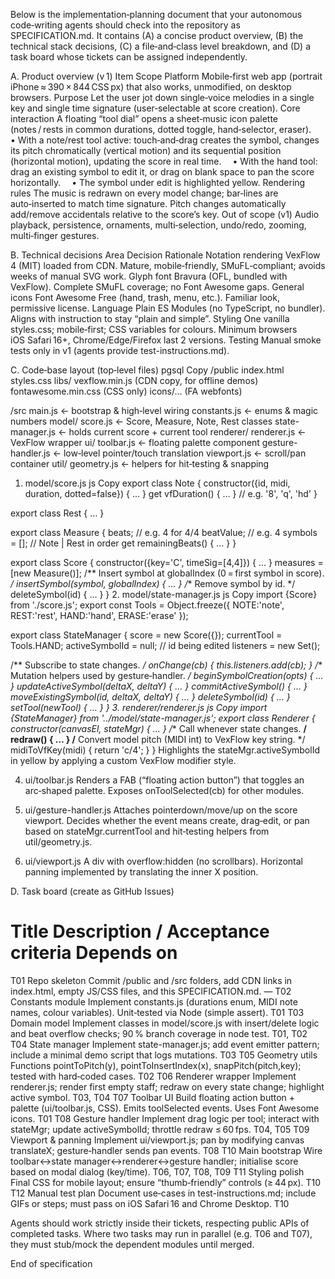 Below is the implementation‑planning document that your autonomous code‑writing agents should check into the repository as SPECIFICATION.md.
It contains (A) a concise product overview, (B) the technical stack decisions, (C) a file‑and‑class level breakdown, and (D) a task board whose tickets can be assigned independently.

A. Product overview (v 1)
Item	Scope
Platform	Mobile‑first web app (portrait iPhone ≈ 390 × 844 CSS px) that also works, unmodified, on desktop browsers.
Purpose	Let the user jot down single‑voice melodies in a single key and single time signature (user‑selectable at score creation).
Core interaction	A floating “tool dial” opens a sheet‑music icon palette (notes / rests in common durations, dotted toggle, hand‑selector, eraser).
 • With a note/rest tool active: touch‑and‑drag creates the symbol, changes its pitch chromatically (vertical motion) and its sequential position (horizontal motion), updating the score in real time.
 • With the hand tool: drag an existing symbol to edit it, or drag on blank space to pan the score horizontally.
 • The symbol under edit is highlighted yellow.
Rendering rules	The music is redrawn on every model change; bar‑lines are auto‑inserted to match time signature. Pitch changes automatically add/remove accidentals relative to the score’s key.
Out of scope (v1)	Audio playback, persistence, ornaments, multi‑selection, undo/redo, zooming, multi‑finger gestures.

B. Technical decisions
Area	Decision	Rationale
Notation rendering	VexFlow 4 (MIT) loaded from CDN.	Mature, mobile‑friendly, SMuFL‑compliant; avoids weeks of manual SVG work.
Glyph font	Bravura (OFL, bundled with VexFlow).	Complete SMuFL coverage; no Font Awesome gaps.
General icons	Font Awesome Free (hand, trash, menu, etc.).	Familiar look, permissive license.
Language	Plain ES Modules (no TypeScript, no bundler).	Aligns with instruction to stay “plain and simple”.
Styling	One vanilla styles.css; mobile‑first; CSS variables for colours.
Minimum browsers	iOS Safari 16+, Chrome/Edge/Firefox last 2 versions.
Testing	Manual smoke tests only in v1 (agents provide test-instructions.md).

C. Code‑base layout (top‑level files)
pgsql
Copy
/public
  index.html
  styles.css
  libs/
    vexflow.min.js       (CDN copy, for offline demos)
    fontawesome.min.css  (CSS only)
  icons/…                (FA webfonts)

 /src
  main.js                ← bootstrap & high‑level wiring
  constants.js           ← enums & magic numbers
  model/
    score.js             ← Score, Measure, Note, Rest classes
    state-manager.js     ← holds current score + current tool
  renderer/
    renderer.js          ← VexFlow wrapper
  ui/
    toolbar.js           ← floating palette component
    gesture-handler.js   ← low‑level pointer/touch translation
    viewport.js          ← scroll/pan container
  util/
    geometry.js          ← helpers for hit‑testing & snapping
1. model/score.js
js
Copy
export class Note {
  constructor({id, midi, duration, dotted=false}) { … }
  get vfDuration() { … }     // e.g. '8', 'q', 'hd'
}

export class Rest { … }

export class Measure {
  beats;                  // e.g. 4 for 4/4
  beatValue;              // e.g. 4
  symbols = [];           // Note | Rest in order
  get remainingBeats() { … }
}

export class Score {
  constructor({key='C', timeSig=[4,4]}) { … }
  measures = [new Measure()];
  /** Insert symbol at globalIndex (0 = first symbol in score). */
  insertSymbol(symbol, globalIndex) { … }
  /** Remove symbol by id. */
  deleteSymbol(id) { … }
}
2. model/state-manager.js
js
Copy
import {Score} from './score.js';
export const Tools = Object.freeze({ NOTE:'note', REST:'rest', HAND:'hand', ERASE:'erase' });

export class StateManager {
  score = new Score({});
  currentTool = Tools.HAND;
  activeSymbolId = null;        // id being edited
  listeners = new Set();

  /** Subscribe to state changes. */
  onChange(cb) { this.listeners.add(cb); }
  /** Mutation helpers used by gesture‑handler. */
  beginSymbolCreation(opts) { … }
  updateActiveSymbol(deltaX, deltaY) { … }
  commitActiveSymbol() { … }
  moveExistingSymbol(id, deltaX, deltaY) { … }
  deleteSymbol(id) { … }
  setTool(newTool) { … }
}
3. renderer/renderer.js
js
Copy
import {StateManager} from '../model/state-manager.js';
export class Renderer {
  constructor(canvasEl, stateMgr) { … }
  /** Call whenever state changes. **/
  redraw() { … }
  /** Convert model pitch (MIDI int) to VexFlow key string. */
  midiToVfKey(midi) { return 'c/4'; }
}
Highlights the stateMgr.activeSymbolId in yellow by applying a custom VexFlow modifier style.

4. ui/toolbar.js
Renders a FAB (“floating action button”) that toggles an arc‑shaped palette.
Exposes onToolSelected(cb) for other modules.

5. ui/gesture-handler.js
Attaches pointerdown/move/up on the score viewport.
Decides whether the event means create, drag‑edit, or pan based on stateMgr.currentTool and hit‑testing helpers from util/geometry.js.

6. ui/viewport.js
A div with overflow:hidden (no scrollbars). Horizontal panning implemented by translating the inner <canvas> X position.

D. Task board (create as GitHub Issues)
#	Title	Description / Acceptance criteria	Depends on
T01	Repo skeleton	Commit /public and /src folders, add CDN links in index.html, empty JS/CSS files, and this SPECIFICATION.md.	—
T02	Constants module	Implement constants.js (durations enum, MIDI note names, colour variables). Unit‑tested via Node (simple assert).	T01
T03	Domain model	Implement classes in model/score.js with insert/delete logic and beat overflow checks; 90 % branch coverage in node test.	T01, T02
T04	State manager	Implement state-manager.js; add event emitter pattern; include a minimal demo script that logs mutations.	T03
T05	Geometry utils	Functions pointToPitch(y), pointToInsertIndex(x), snapPitch(pitch,key); tested with hard‑coded cases.	T02
T06	Renderer wrapper	Implement renderer.js; render first empty staff; redraw on every state change; highlight active symbol.	T03, T04
T07	Toolbar UI	Build floating action button + palette (ui/toolbar.js, CSS). Emits toolSelected events. Uses Font Awesome icons.	T01
T08	Gesture handler	Implement drag logic per tool; interact with stateMgr; update activeSymbolId; throttle redraw ≤ 60 fps.	T04, T05
T09	Viewport & panning	Implement ui/viewport.js; pan by modifying canvas translateX; gesture‑handler sends pan events.	T08
T10	Main bootstrap	Wire toolbar↔state manager↔renderer↔gesture handler; initialise score based on modal dialog (key/time).	T06, T07, T08, T09
T11	Styling polish	Final CSS for mobile layout; ensure “thumb‑friendly” controls (≥ 44 px).	T10
T12	Manual test plan	Document use‑cases in test-instructions.md; include GIFs or steps; must pass on iOS Safari 16 and Chrome Desktop.	T10

Agents should work strictly inside their tickets, respecting public APIs of completed tasks.
Where two tasks may run in parallel (e.g. T06 and T07), they must stub/mock the dependent modules until merged.

End of specification